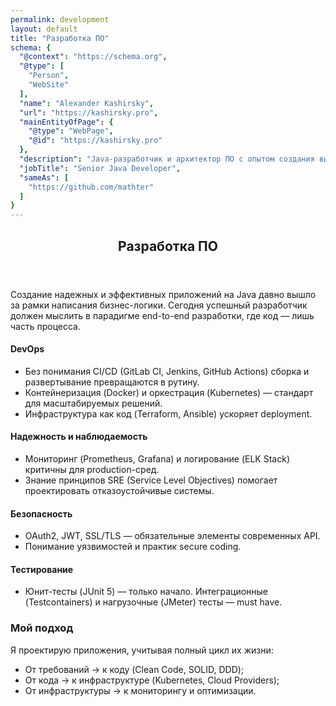```yaml
---
permalink: development
layout: default
title: "Разработка ПО"
schema: {
  "@context": "https://schema.org",
  "@type": [
    "Person",
    "WebSite"
  ],
  "name": "Alexander Kashirsky",
  "url": "https://kashirsky.pro",
  "mainEntityOfPage": {
    "@type": "WebPage",
    "@id": "https://kashirsky.pro"
  },
  "description": "Java-разработчик и архитектор ПО с опытом создания высоконагруженных систем",
  "jobTitle": "Senior Java Developer",
  "sameAs": [
    "https://github.com/mathter"
  ]
}
---
```


<section id="languages">
    <div class="inner">
        <article>
            <header class="major">
                <h2>Разработка ПО</h2>
            </header>
            <p>Создание надежных и эффективных приложений на Java давно вышло за рамки написания бизнес-логики.
            Сегодня успешный разработчик должен мыслить в парадигме end-to-end разработки, где код — лишь часть процесса.
            </p>
            <h4>DevOps</h4>
            <ul>
                <li>Без понимания CI/CD (GitLab CI, Jenkins, GitHub Actions) сборка и развертывание превращаются в рутину.</li>
                <li>Контейнеризация (Docker) и оркестрация (Kubernetes) — стандарт для масштабируемых решений.</li>
                <li>Инфраструктура как код (Terraform, Ansible) ускоряет deployment.</li>
            </ul>
            <h4>Надежность и наблюдаемость</h4>
            <ul>
                <li>Мониторинг (Prometheus, Grafana) и логирование (ELK Stack) критичны для production-сред.</li>
                <li>Знание принципов SRE (Service Level Objectives) помогает проектировать отказоустойчивые системы.</li>
            </ul>
            <h4>Безопасность</h4>
            <ul>
                <li>OAuth2, JWT, SSL/TLS — обязательные элементы современных API.</li>
                <li>Понимание уязвимостей и практик secure coding.</li>
            </ul>
            <h4>Тестирование</h4>
            <ul>
                <li>Юнит-тесты (JUnit 5) — только начало. Интеграционные (Testcontainers) и нагрузочные (JMeter) тесты — must have.</li>
            </ul>
            <h3>Мой подход</h3>
            <p>Я проектирую приложения, учитывая полный цикл их жизни:
                <ul>
                    <li>    От требований → к коду (Clean Code, SOLID, DDD);</li>
                    <li>От кода → к инфраструктуре (Kubernetes, Cloud Providers);</li>
                    <li>От инфраструктуры → к мониторингу и оптимизации.</li>
                </ul>
            </p>
        </article>
    </div>
</section>